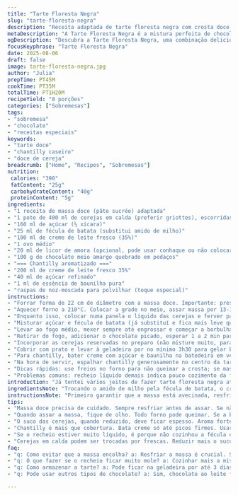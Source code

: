 ```yaml
---
title: "Tarte Floresta Negra"
slug: "tarte-floresta-negra"
description: "Receita adaptada de tarte floresta negra com crosta doce, recheio cremoso de cerejas ácidas e chocolate amargo, finalizada com chantilly aromatizado. Usa substituições para deixar mais acessível e técnica para garantir textura perfeita e sabor equilibrado. A mistura da redução do suco com chocolate derretido cria o contraste desejado; chantilly caseiro finaliza com leveza. Receita sem nozes e vegetariana, ótimo para sobremesas especiais em jantares aconchegantes."
metaDescription: "A Tarte Floresta Negra é a mistura perfeita de chocolate amargo e cerejas; leve e rica, promete encantar seu paladar."
ogDescription: "Descubra a Tarte Floresta Negra, uma combinação deliciosa de cerejas e chocolate, com um toque especial de chantilly aromatizado."
focusKeyphrase: "Tarte Floresta Negra"
date: 2025-08-06
draft: false
image: tarte-floresta-negra.jpg
author: "Julia"
prepTime: PT45M
cookTime: PT35M
totalTime: PT1H20M
recipeYield: "8 porções"
categories: ["Sobremesas"]
tags:
- "sobremesa"
- "chocolate"
- "receitas especiais"
keywords:
- "tarte doce"
- "chantilly caseiro"
- "doce de cereja"
breadcrumb: ["Home", "Recipes", "Sobremesas"]
nutrition: 
 calories: "390"
 fatContent: "25g"
 carbohydrateContent: "40g"
 proteinContent: "5g"
ingredients:
- "1 receita de massa doce (pâte sucrée) adaptada"
- "1 pote de 400 ml de cerejas em calda (preferir griottes), escorridas – reservar líquido"
- "160 ml de açúcar (⅔ xícara)"
- "25 ml de fécula de batata (substitui amido de milho)"
- "100 ml de creme de leite fresco (35%)"
- "1 ovo médio"
- "20 ml de licor de amora (opcional, pode usar conhaque ou não colocar)"
- "100 g de chocolate meio amargo quebrado em pedaços"
- "=== Chantilly aromatizado ==="
- "200 ml de creme de leite fresco 35%"
- "40 ml de açúcar refinado"
- "1 ml de essência de baunilha pura"
- "raspas de noz-moscada para polvilhar (toque especial)"
instructions:
- "Forrar forma de 22 cm de diâmetro com a massa doce. Importante: pressionar bem lado e base, picar fundo com garfo para evitar bolhas, e deixar na geladeira pelo menos 25 min para firmar; isso evita que encolha na hora do forno."
- "Aquecer forno a 210°C. Colocar a grade no meio, assar massa por 13-17 min até dourar uniformemente, ver bordas bem firmes e levemente coradas. Todo forno é diferente, olho atento aqui é essencial."
- "Enquanto isso, colocar numa panela o líquido das cerejas e ferver para reduzir até sobrar cerca de 90 ml. O líquido vai engrossar, aroma intenso deve aparecer, cuidado para não queimar. Tirar do fogo e deixar amornar."
- "Misturar açúcar e fécula de batata (já substituí e fica mais leve que milho, menos empelotado). Incorporar ovo, creme de leite, licor e o suco reduzido gentilmente com fouet, evitar criar bolhas que vão estourar na cocção."
- "Levar ao fogo médio, mexer sempre até engrossar e começar a borbulhar com textura de mingau leve. Deixe no fogo por uns 20-25 segundos após ferver para garantir cozimento da fécula por completo, sem sabor residual de 'cru'."
- "Retirar do fogo, adicionar o chocolate picado, esperar 1 a 2 min para derreter lentamente e mexer até ficar homogêneo, espesso mas cremoso. Se esfriar demais, o chocolate pode solidificar mal—temperatura é chave para textura lisa."
- "Incorporar as cerejas reservadas no preparo (não misture muito, para não amassar as frutas). Distribuir essa mistura na massa já fria e deixar em temperatura ambiente por uns 15 min para começar a firmar."
- "Cobrir com prato e levar à geladeira por no mínimo 3h30 para gelar bem e ganhar consistência — truque: corte um pedaço após 3h para testar firmeza, o recheio deve estar quase firme mas não gelado duro."
- "Para chantilly, bater creme com açúcar e baunilha na batedeira em velocidade média até formar picos firmes. Não ultrapasse para evitar virar manteiga. Pode adicionar uma pitada de raspas de noz-moscada para um toque inusitado e aromático, mas opcional."
- "Na hora de servir, espalhar chantilly generosamente no centro da tarte, decorar com cerejas frescas se tiver disponível, ou raspas de chocolate para contraste visual. Servir gelado, não congelado, para sentir a textura aerada."
- "Dicas rápidas: use freios no forno para não queimar a crosta; se massa encolher, uma boa é cobrir com papel alumínio e peso durante o resfriamento; licor pode ser substituído por suco de laranja concentrado para notas frutadas."
- "Problemas comuns: recheio líquido demais indica pouco cozimento da fécula; crosta mole provoca pré-assar insuficiente; chantilly mole sinal de creme pouco frio ou batedeira lenta."
introduction: "Já tentei vários jeitos de fazer tarte floresta negra até chegar num equilíbrio entre doçura, acidez e textura. Massa doce precisa daquele toque firme e crocante para segurar o recheio cremoso das cerejas e chocolate. Aprendi que reduzir o suco antes de misturar garante sabor concentrado e evita um recheio aguado, coisa que já vi demais – nada pior. O passo do chocolate derretido fora do fogo mantém a cremosidade sem queimar, então paciência aí é necessária. Depois, deixar gelar ajuda a firmar tudo e o chantilly por cima não pode ser qualquer chantilly; aquele toque de noz-moscada trouxe surpresa a uma receita que já parecia perfeita."
ingredientsNote: "Trocando o amido de milho pela fécula de batata, o creme fica mais leve e a textura final menos pegajosa. Peso e volume medidos para segurança, mas importantes saber que massa precisa firmeza pra não cair com o recheio. Se não tem griottes, cereja comum em calda pode funcionar, só reduzir um pouco mais o suco pra manter acidez. O licor é opcional, dá um aroma adulto, mas suco natural ou conhaque leve não destroem a receita. Creme de leite fresco é essencial: sempre frio, a base do chantilly e do creme; versões mais gordurosas ajudam na textura. Para o chantilly, açúcar refinado é menos granulado e dissolve melhor, e baunilha natural muda muito a cara, evita essência artificial. Noz-moscada opcional, mas traz charme e aroma diferente, experimenta."
instructionsNote: "Primeiro garantir que a massa está avecinada, resfriar é segredo pra não encolher no forno. O pré-assado deve ficar douradinho, ponto onde o cheiro já entrega que vai ser bom, bordas resistentes e um fundo seco – isso indica que aguenta o recheio sem perder forma. A redução do suco das cerejas concentra aroma e sabor, o ideal é sentir no cheiro essa doçura ácida potente: nem muito líquido nem seca demais. Cozinhar a mistura com fécula pouca coisa além da fervura evita sabor cru – mexa sempre, cuidado com fogo alto pra não talhar. O chocolate vai ao creme só no final, aguardando o calor, para não queimar e dar textura ruim. A montagem rápida evita que cerejas amassem no creme quente. Resfriar bem antes de servir é o que permite recheio firme que não escorre, sem congelar (isso outra vez testei errado – não faça). O chantilly é a cereja do bolo—bater certo, usar creme gelado e controlar velocidade pra não sobrebater são importantes. Servir frio, harmoniza conta do chantilly suave com o recheio intenso."
tips:
- "Massa doce precisa de cuidado. Sempre resfriar antes de assar. Se não firmar bem, no forno encolhe e estraga. Pique sempre o fundo. Isso evita bolhas."
- "Quando assar a massa, fique de olho. Todo forno pode queimar. Se a borda não estiver firme, volta pro forno. Ensaiar não vale aqui; é crocante que importa."
- "O suco das cerejas, quando reduzido, deve ficar espesso. Aroma forte e doce que invade a cozinha. Isso realça o sabor. Cuidado com queimaduras. Olho sempre."
- "Chantilly é mais que cobertura. Bata creme só até picos firmes. Usar creme fresco gelado. A baunilha de verdade faz diferença nesse doce. Não esqueça das raspas."
- "Se o recheio estiver muito líquido, é porque não cozinhou a fécula o suficiente. Aos outros problemas, crosta mole indica que pré-assar foi mal feito."
- "Cerejas em calda podem ser trocadas por frescas. Reduzir mais o suco. Licor opcional; suco de laranja é uma ótima troca. Aroma leve, mas ainda frutado."
faq:
- "q: Como evitar que a massa encolha? a: Resfriar a massa é crucial. Se não gelar, vai encolher na hora do assar. Picote o fundo com um garfo."
- "q: O que fazer se o recheio ficar muito mole? a: Cozinhar mais a mistura com fécula resolve. Fique esperto. Mexa sempre. Textura é tudo."
- "q: Como armazenar a tarte? a: Pode ficar na geladeira por até 3 dias. Deixe coberta para não ressecar. Nunca congele. Estraga a textura."
- "q: Pode usar outros tipos de chocolate? a: Sim, chocolate ao leite funciona, mas é bem mais doce. O ponto é a acidez das cerejas que precisa equilibrar."

---
```

